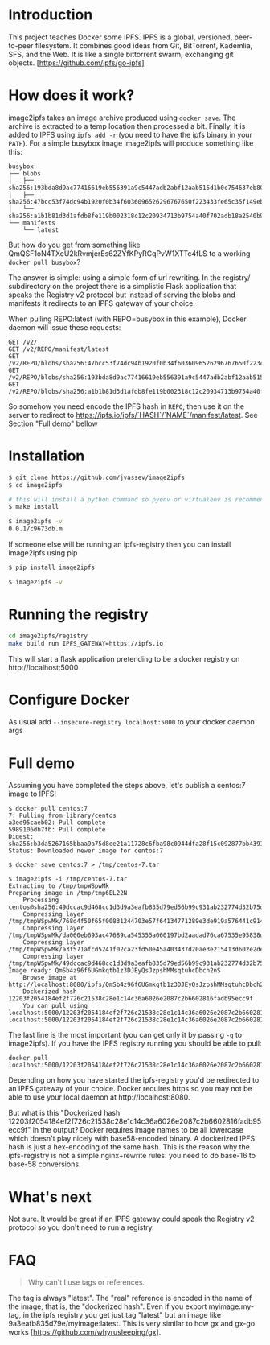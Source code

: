 # Introduction
This project teaches Docker some IPFS. IPFS is a global, versioned, peer-to-peer filesystem. It combines good ideas from Git, BitTorrent, Kademlia, SFS, and the Web. It is like a single bittorrent swarm, exchanging git objects.
[https://github.com/ipfs/go-ipfs]

# How does it work?
image2ipfs takes an image archive produced using `docker save`.
The archive is extracted to a temp location then processed a bit. Finally, it is added to IPFS using `ipfs add -r`
(you need to have the ipfs binary in your `PATH`). For a simple busybox image
image2ipfs will produce something like this:
```
busybox
├── blobs
│   ├── sha256:193bda8d9ac77416619eb556391a9c5447adb2abf12aab515d1b0c754637eb80
│   ├── sha256:47bcc53f74dc94b1920f0b34f6036096526296767650f223433fe65c35f149eb
│   └── sha256:a1b1b81d3d1afdb8fe119b002318c12c20934713b9754a40f702adb18a2540b9
└── manifests
    └── latest
```

But how do you get from something like QmQSF1oN4TXeU2kRvmjerEs62ZYfKPyRCqPvW1XTTc4fLS to a working `docker pull busybox`?

The answer is simple: using a simple form of url rewriting. In the registry/ subdirectory on the project
there is a simplistic Flask application that speaks the Registry v2 protocol but instead of serving the blobs and manifests it redirects
to an IPFS gateway of your choice.

When pulling REPO:latest (with REPO=busybox in this example), Docker daemon will issue these requests:
```
GET /v2/
GET /v2/REPO/manifest/latest
GET /v2/REPO/blobs/sha256:47bcc53f74dc94b1920f0b34f6036096526296767650f223433fe65c35f149eb
GET /v2/REPO/blobs/sha256:193bda8d9ac77416619eb556391a9c5447adb2abf12aab515d1b0c754637eb80
GET /v2/REPO/blobs/sha256:a1b1b81d3d1afdb8fe119b002318c12c20934713b9754a40f702adb18a2540b9
```
So somehow you need encode the IPFS hash in `REPO`, then use it on the server to redirect to https://ipfs.io/ipfs/`HASH`/`NAME`/manifest/latest.
See Section "Full demo" bellow



# Installation
```bash
$ git clone https://github.com/jvassev/image2ipfs
$ cd image2ipfs

# this will install a python command so pyenv or virtualenv is recommended rather than sudo
$ make install

$ image2ipfs -v
0.0.1/c9673db.m
```
If someone else will be running an ipfs-registry then you can install image2ipfs using pip
```bash
$ pip install image2ipfs

$ image2ipfs -v

```

# Running the registry
```bash
cd image2ipfs/registry
make build run IPFS_GATEWAY=https://ipfs.io
```
This will start a flask application pretending to be a docker registry on http://localhost:5000

# Configure Docker
As usual add `--insecure-registry localhost:5000` to your docker daemon args

# Full demo
Assuming you have completed the steps above, let's publish a centos:7 image to IPFS!
```
$ docker pull centos:7
7: Pulling from library/centos
a3ed95caeb02: Pull complete
5989106db7fb: Pull complete
Digest: sha256:b3da5267165bbaa9a75d8ee21a11728c6fba98c0944dfa28f15c092877bb4391
Status: Downloaded newer image for centos:7

$ docker save centos:7 > /tmp/centos-7.tar

$ image2ipfs -i /tmp/centos-7.tar
Extracting to /tmp/tmpWSpwMk
Preparing image in /tmp/tmp6EL22N
	Processing centos@sha256:49dccac9d468cc1d3d9a3eafb835d79ed56b99c931ab232774d32b75d220d241
	Compressing layer /tmp/tmpWSpwMk/768d4f50f65f00831244703e57f64134771289e3de919a576441c9140e037ea2/layer.tar
	Compressing layer /tmp/tmpWSpwMk/da060eb693ac47689ca545355a060197bd2aadad76ca67535e95838de0737302/layer.tar
	Compressing layer /tmp/tmpWSpwMk/a3f571afcd5241f02ca23fd50e45a403437d20ae3e215413d602e2deae3f86bc/layer.tar
	Compressing layer /tmp/tmpWSpwMk/49dccac9d468cc1d3d9a3eafb835d79ed56b99c931ab232774d32b75d220d241/layer.tar
Image ready: QmSb4z96f6UGmkqtb1z3DJEyQsJzpshMMsqtuhcDbch2nS
	Browse image at http://localhost:8080/ipfs/QmSb4z96f6UGmkqtb1z3DJEyQsJzpshMMsqtuhcDbch2nS
	Dockerized hash 12203f2054184ef2f726c21538c28e1c14c36a6026e2087c2b6602816fadb95ecc9f
	You can pull using localhost:5000/12203f2054184ef2f726c21538c28e1c14c36a6026e2087c2b6602816fadb95ecc9f/centos
localhost:5000/12203f2054184ef2f726c21538c28e1c14c36a6026e2087c2b6602816fadb95ecc9f/centos

```

The last line is the most important (you can get only it by passing `-q` to image2ipfs). If you have the IPFS registry
running you should be able to pull:
```
docker pull localhost:5000/12203f2054184ef2f726c21538c28e1c14c36a6026e2087c2b6602816fadb95ecc9f/centos
```

Depending on how you have started the ipfs-registry you'd be redirected to an IPFS gateway of your choice. Docker requires https
so you may not be able to use your local daemon at http://localhost:8080.


But what is this "Dockerized hash 12203f2054184ef2f726c21538c28e1c14c36a6026e2087c2b6602816fadb95ecc9f" in the output?
Docker requires image names to be all lowercase which doesn't play nicely with base58-encoded binary. A dockerized IPFS hash
is just a hex-encoding of the same hash. This is the reason why the ipfs-registry is not a simple nginx+rewrite rules: you need
to do base-16 to base-58 conversions.

# What's next
Not sure. It would be great if an IPFS gateway could speak the Registry v2 protocol so you don't need to run a registry.

# FAQ
> Why can't I use tags or references.

The tag is always "latest". The "real" reference is encoded in the name of the image, that is, the "dockerized hash". Even
if you export myimage:my-tag, in the ipfs registry you get just tag "latest" but an image like 9a3eafb835d79e/myimage:latest.
This is very similar to how gx and gx-go works [https://github.com/whyrusleeping/gx].